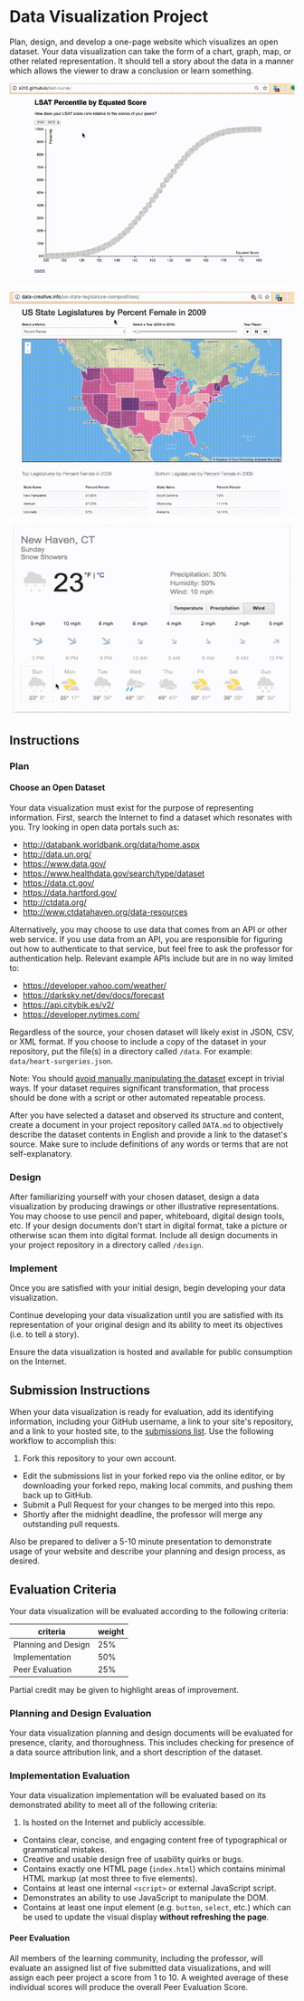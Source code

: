 # Data Visualization Project

Plan, design, and develop a one-page website which visualizes an open dataset. Your data visualization can take the form of a chart, graph, map, or other related representation. It should tell a story about the data in a manner which allows the viewer to draw a conclusion or learn something.

![a screencast depicting usage of a scatter plot graph. the graph depicts LSAT score on the X axis and percentile in the Y axis. it includes a year selector which updates the graph based on data for the selected year.](graph-demo.gif)

![a screencast depicting usage of a US state map. the map depicts state legislature composition information by a number of different selectable dimensions.](map-demo.gif)

![a screencast depicting usage of a single-page weather widget. the widget displays a seven-day forecast, including controls to toggle between temperature, precipitation, and wind displays.](demo.gif)

## Instructions

### Plan

#### Choose an Open Dataset

Your data visualization must exist for the purpose of representing information. First, search the Internet to find a dataset which resonates with you. Try looking in open data portals such as:

  + http://databank.worldbank.org/data/home.aspx
  + http://data.un.org/
  + https://www.data.gov/
  + https://www.healthdata.gov/search/type/dataset
  + https://data.ct.gov/
  + https://data.hartford.gov/
  + http://ctdata.org/
  + http://www.ctdatahaven.org/data-resources

Alternatively, you may choose to use data that comes from an API or other web service. If you use data from an API, you are responsible for figuring out how to authenticate to that service, but feel free to ask the professor for authentication help. Relevant example APIs include but are in no way limited to:

  + https://developer.yahoo.com/weather/
  + https://darksky.net/dev/docs/forecast
  + https://api.citybik.es/v2/
  + https://developer.nytimes.com/

Regardless of the source, your chosen dataset will likely exist in JSON, CSV, or XML format. If you choose to include a copy of the dataset in your repository, put the file(s) in a directory called `/data`. For example: `data/heart-surgeries.json`.

Note: You should [avoid manually manipulating the dataset](http://data-creative.info/best-practices/2015/09/24/dont-touch-the-data/) except in trivial ways. If your dataset requires significant transformation, that process should be done with a script or other automated repeatable process.

After you have selected a dataset and observed its structure and content, create a document in your project repository called `DATA.md` to objectively describe the dataset contents in English and provide a link to the dataset's source. Make sure to include definitions of any words or terms that are not self-explanatory.

### Design

After familiarizing yourself with your chosen dataset, design a data visualization by producing drawings or other illustrative representations. You may choose to use pencil and paper, whiteboard, digital design tools, etc. If your design documents don't start in digital format, take a picture or otherwise scan them into digital format. Include all design documents in your project repository in a directory called `/design`.

### Implement

Once you are satisfied with your initial design, begin developing your data visualization.

Continue developing your data visualization until you are satisfied with its representation of your original design and its ability to meet its objectives (i.e. to tell a story).

Ensure the data visualization is hosted and available for public consumption on the Internet.

## Submission Instructions

When your data visualization is ready for evaluation, add its identifying information, including your GitHub username, a link to your site's repository, and a link to your hosted site, to the [submissions list](submissions.md). Use the following workflow to accomplish this:

  1. Fork this repository to your own account.
  * Edit the submissions list in your forked repo via the online editor, or by downloading your forked repo, making local commits, and pushing them back up to GitHub.
  * Submit a Pull Request for your changes to be merged into this repo.
  * Shortly after the midnight deadline, the professor will merge any outstanding pull requests.

Also be prepared to deliver a 5-10 minute presentation to demonstrate usage of your website and describe your planning and design process, as desired.

## Evaluation Criteria

Your data visualization will be evaluated according to the following criteria:

criteria | weight
--- | ---
Planning and Design | 25%
Implementation | 50%
Peer Evaluation | 25%

Partial credit may be given to highlight areas of improvement.

### Planning and Design Evaluation

Your data visualization planning and design documents will be evaluated for presence, clarity, and thoroughness. This includes checking for presence of a data source attribution link, and a short description of the dataset.

### Implementation Evaluation

Your data visualization implementation will be evaluated based on its demonstrated ability to meet all of the following criteria:

  1. Is hosted on the Internet and publicly accessible.
  + Contains clear, concise, and engaging content free of typographical or grammatical mistakes.
  + Creative and usable design free of usability quirks or bugs.
  + Contains exactly one HTML page (`index.html`) which contains minimal HTML markup (at most three to five elements).
  + Contains at least one internal `<script>` or external JavaScript script.
  + Demonstrates an ability to use JavaScript to manipulate the DOM.
  + Contains at least one input element (e.g. `button`, `select`, etc.) which can be used to update the visual display **without refreshing the page**.

#### Peer Evaluation

All members of the learning community, including the professor, will evaluate an assigned list of five submitted data visualizations, and will assign each peer project a score from 1 to 10. A weighted average of these individual scores will produce the overall Peer Evaluation Score.
